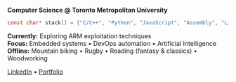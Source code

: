 **Computer Science @ Toronto Metropolitan University**

```c
const char* stack[] = {"C/C++", "Python", "JavaScript", "Assembly", "Linux"};
```

**Currently:** Exploring ARM exploitation techniques  
**Focus:** Embedded systems • DevOps automation • Artificial Intelligence       
**Offline:** Mountain biking • Rugby • Reading (fantasy & classics) • Woodworking     

[LinkedIn](https://www.linkedin.com/in/bhavdeeparora/) • [Portfolio](https://bhavdeep.dev/)
